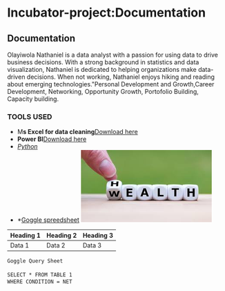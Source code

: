 # Incubator-project:Documentation
## Documentation 
  Olayiwola Nathaniel is a data analyst with a passion for using data to drive business decisions. With a strong background in statistics and data visualization, Nathaniel is dedicated to helping organizations make data-driven decisions. When not working, Nathaniel enjoys hiking and reading about emerging technologies."Personal Development and Growth,Career Development, Networking, Opportunity Growth, Portofolio Building, Capacity building.
### TOOLS USED
- M**s Excel for data cleaning**[Download here](http://microsoft.com)
- **Power BI**[Download here](www.googgle.com)
- *[Python](goggle.com)*
- *[Goggle spreedsheet](goggle.com)
![](images49.jpeg)

|Heading 1| Heading 2| Heading 3|
|---------| ---------| ---------|
|Data 1| Data 2 | Data 3|


```
Goggle Query Sheet

SELECT * FROM TABLE 1
WHERE CONDITION = NET
```


